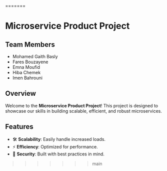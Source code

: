 =======
# Microservice Product Project

## Team Members
- Mohamed Gaith Basly
- Fares Bouzayene
- Emna Moufid
- Hiba Chemek
- Imen Bahrouni

## Overview
Welcome to the **Microservice Product Project**! This project is designed to showcase our skills in building scalable, efficient, and robust microservices. 

## Features
- 🛠️ **Scalability**: Easily handle increased loads.
- ⚡ **Efficiency**: Optimized for performance.
- 🔐 **Security**: Built with best practices in mind.
>>>>>>> main
